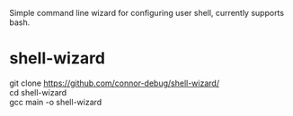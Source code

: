 Simple command line wizard for configuring user shell, currently supports bash.


# shell-wizard
git clone https://github.com/connor-debug/shell-wizard/ <br />
cd shell-wizard <br />
gcc main -o shell-wizard <br />
